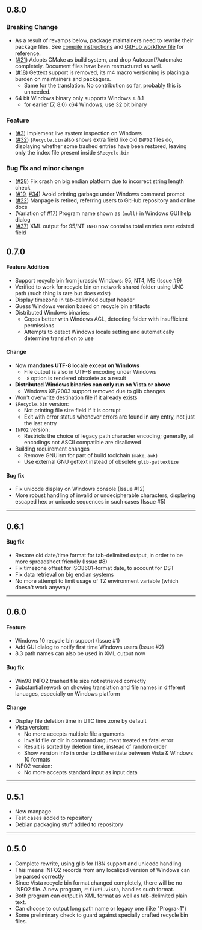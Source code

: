 ## 0.8.0

### Breaking Change
- As a result of revamps below, package maintainers need to rewrite their package files. See [compile instructions](https://github.com/abelcheung/rifiuti2/wiki/Compile-From-Source) and [GitHub workflow file](.github/workflows/check.yml) for reference.
- ([#21](https://github.com/abelcheung/rifiuti2/issues/21)) Adopts CMake as build system, and drop Autoconf/Automake completely. Document files have been restructured as well.
- ([#18](https://github.com/abelcheung/rifiuti2/issues/18)) Gettext support is removed, its m4 macro versioning is placing a burden on maintainers and packagers.
  - Same for the translation. No contribution so far, probably this is unneeded.
- 64 bit Windows binary only supports Windows ≥ 8.1
  - for earlier (7, 8.0) x64 Windows, use 32 bit binary

### Feature

- ([#3](https://github.com/abelcheung/rifiuti2/issues/3)) Implement live system inspection on Windows
- ([#32](https://github.com/abelcheung/rifiuti2/issues/32)) `$Recycle.bin` also shows extra field like old `INFO2` files do, displaying whether some trashed entries have been restored, leaving only the index file present inside `$Recycle.bin`

### Bug Fix and minor change

- ([#28](https://github.com/abelcheung/rifiuti2/issues/28)) Fix crash on big endian platform due to incorrect string length check
- ([#19](https://github.com/abelcheung/rifiuti2/issues/19), [#34](https://github.com/abelcheung/rifiuti2/issues/34)) Avoid printing garbage under Windows command prompt
- ([#22](https://github.com/abelcheung/rifiuti2/issues/22)) Manpage is retired, referring users to GitHub repository and online docs
- (Variation of [#17](https://github.com/abelcheung/rifiuti2/issues/17)) Program name shown as `(null)` in Windows GUI help dialog
- ([#37](https://github.com/abelcheung/rifiuti2/issues/37)) XML output for 95/NT `INFO` now contains total entries ever existed field

## 0.7.0
#### Feature Addition
* Support recycle bin from jurassic Windows: 95, NT4, ME (Issue #9)
* Verified to work for recycle bin on network shared folder using
  UNC path (such thing is rare but does exist)
* Display timezone in tab-delimited output header
* Guess Windows version based on recycle bin artifacts
* Distributed Windows binaries:
  * Copes better with Windows ACL, detecting folder with
    insufficient permissions
  * Attempts to detect Windows locale setting and automatically determine
    translation to use

#### Change
* Now **mandates UTF-8 locale except on Windows**
  * File output is also in UTF-8 encoding under Windows
  * `-8` option is rendered obsolete as a result
* **Distributed Windows binaries can only run on Vista or above**
  * Windows XP/2003 support removed due to glib changes
* Won&apos;t overwrite destination file if it already exists
* `$Recycle.bin` version:
  * Not printing file size field if it is corrupt
  * Exit with error status whenever errors are found in any entry,
    not just the last entry
* `INFO2` version:
  * Restricts the choice of legacy path character encoding; generally,
    all encodings not ASCII compatible are disallowed
* Building requirement changes
  * Remove GNUism for part of build toolchain (`make`, `awk`)
  * Use external GNU gettext instead of obsolete `glib-gettextize`

#### Bug fix
* Fix unicode display on Windows console (Issue #12)
* More robust handling of invalid or undecipherable characters,
  displaying escaped hex or unicode sequences in such cases (Issue #5)

----

## 0.6.1
#### Bug fix
* Restore old date/time format for tab-delimited output, in order to be
  more spreadsheet friendly (Issue #8)
* Fix timezone offset for ISO8601-format date, to account for DST
* Fix data retrieval on big endian systems
* No more attempt to limit usage of TZ environment variable (which
  doesn&apos;t work anyway)

----

## 0.6.0
#### Feature
* Windows 10 recycle bin support (Issue #1)
* Add GUI dialog to notify first time Windows users (Issue #2)
* 8.3 path names can also be used in XML output now

#### Bug fix
* Win98 INFO2 trashed file size not retrieved correctly
* Substantial rework on showing translation and file names in different
  lanuages, especially on Windows platform

#### Change
* Display file deletion time in UTC time zone by default
* Vista version:
  * No more accepts multiple file arguments
  * Invalid file or dir in command argument treated as fatal error
  * Result is sorted by deletion time, instead of random order
  * Show version info in order to differentiate between Vista & Windows 10 formats
* INFO2 version:
  * No more accepts standard input as input data

----

## 0.5.1
* New manpage
* Test cases added to repository
* Debian packaging stuff added to repository

----

## 0.5.0
* Complete rewrite, using glib for I18N support and unicode handling
* This means INFO2 records from any localized version of Windows can
  be parsed correctly
* Since Vista recycle bin format changed completely, there will be no
  INFO2 file. A new program, `rifiuti-vista`, handles such format.
* Both program can output in XML format as well as tab-delimited
  plain text.
* Can choose to output long path name or legacy one (like "Progra~1")
* Some preliminary check to guard against specially crafted recycle
  bin files.
